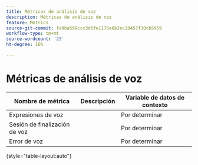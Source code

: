 ```yaml
---
title: Métricas de análisis de voz
description: Métricas de análisis de voz
feature: Metrics
source-git-commit: fa9ba599ccc3d6fe1176e6b2ec20457f30cb5959
workflow-type: tm+mt
source-wordcount: '25'
ht-degree: 16%

---
```


# Métricas de análisis de voz

| Nombre de métrica | Descripción | Variable de datos de contexto |
| --- | --- | --- |
| Expresiones de voz | | Por determinar |
| Sesión de finalización de voz | | Por determinar |
| Error de voz | | Por determinar |

{style="table-layout:auto"}
